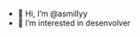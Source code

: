 - 👋 Hi, I’m @asmillyy
- 👀 I’m interested in desenvolver
  
<!---
asmillyy/asmillyy is a ✨ special ✨ repository because its `README.md` (this file) appears on your GitHub profile.
You can click the Preview link to take a look at your changes.
--->
